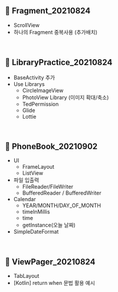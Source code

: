 ## 📁 Fragment_20210824
- ScrollView
- 하나의 Fragment 중복사용 (추가배치)
<br/>

## 📁 LibraryPractice_20210824
- BaseActivity 추가
- Use Librarys
  - CircleImageView
  - PhotoView Library (이미지 확대/축소) 
  - TedPermission
  - Glide
  - Lottie
<br/>

## 📁 PhoneBook_20210902
- UI
  - FrameLayout
  - ListView
- 파일 입출력
  - FileReader/FileWriter
  - BufferedReader / BufferedWriter
- Calendar
  - YEAR/MONTH/DAY_OF_MONTH
  - timeInMillis
  - time
  - getInstance(오늘 날짜)
- SimpleDateFormat
<br/>

## 📁 ViewPager_20210824
- TabLayout
- [Kotlin] return when 문법 활용 예시
 <br/>

